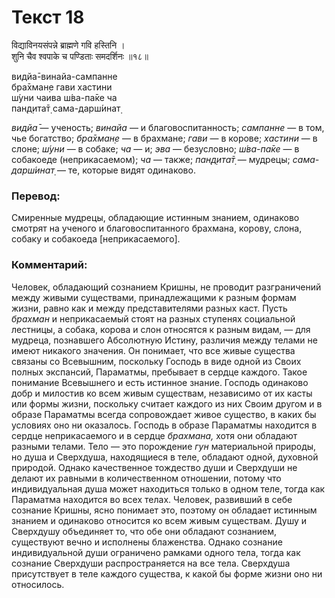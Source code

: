 # Текст 18

विद्याविनयसंपन्ने ब्राह्मणे गवि हस्तिनि ।  
शुनि चैव श्वपाके च पण्डिताः समदर्शिनः ॥१८॥

видйа̄-винайа-сампанне  
бра̄хман̣е гави хастини  
ш́уни чаива ш́ва-па̄ке ча  
пан̣д̣ита̄т̣ сама-дарш́инат̣

_видйа̄_ — ученость; _винайа_ — и благовоспитанность; _сампанне_ — в том, чье богатство; _бра̄хман̣е_ — в брахмане; _гави_ — в корове; _хастини_ — в слоне; _ш́уни_ — в собаке; _ча_ — и; _эва_ — безусловно; _ш́ва-па̄ке_ — в собакоеде (неприкасаемом); _ча_ — также; _пан̣д̣ита̄т̣_ — мудрецы; _сама-дарш́инат̣_ — те, которые видят одинаково.

### Перевод:

Смиренные мудрецы, обладающие истинным знанием, одинаково смотрят на ученого и благовоспитанного брахмана, корову, слона, собаку и собакоеда [неприкасаемого].

### Комментарий:

Человек, обладающий сознанием Кришны, не проводит разграничений между живыми существами, принадлежащими к разным формам жизни, равно как и между представителями разных каст. Пусть _брахман_ и неприкасаемый стоят на разных ступенях социальной лестницы, а собака, корова и слон относятся к разным видам, — для мудреца, познавшего Абсолютную Истину, различия между телами не имеют никакого значения. Он понимает, что все живые существа связаны со Всевышним, поскольку Господь в виде одной из Своих полных экспансий, Параматмы, пребывает в сердце каждого. Такое понимание Всевышнего и есть истинное знание. Господь одинаково добр и милостив ко всем живым существам, независимо от их касты или формы жизни, поскольку считает каждого из них Своим другом и в образе Параматмы всегда сопровождает живое существо, в каких бы условиях оно ни оказалось. Господь в образе Параматмы находится в сердце неприкасаемого и в сердце _брахмана,_ хотя они обладают разными телами. Тело — это порождение _гун_ материальной природы, но душа и Сверхдуша, находящиеся в теле, обладают одной, духовной природой. Однако качественное тождество души и Сверхдуши не делают их равными в количественном отношении, потому что индивидуальная душа может находиться только в одном теле, тогда как Параматма находится во всех телах. Человек, развивший в себе сознание Кришны, ясно понимает это, поэтому он обладает истинным знанием и одинаково относится ко всем живым существам. Душу и Сверхдушу объединяет то, что обе они обладают сознанием, существуют вечно и исполнены блаженства. Однако сознание индивидуальной души ограничено рамками одного тела, тогда как сознание Сверхдуши распространяется на все тела. Сверхдуша присутствует в теле каждого существа, к какой бы форме жизни оно ни относилось.